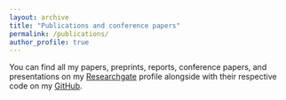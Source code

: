 ```yaml
---
layout: archive
title: "Publications and conference papers"
permalink: /publications/
author_profile: true
---
```



You can find all my papers, preprints, reports, conference papers, and presentations on my [Researchgate](https://www.researchgate.net/profile/Vinicius-Jameli) profile alongside with their respective code on my [GitHub](https://github.com/Vjameli).
